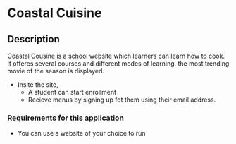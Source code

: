 # Coastal Cuisine

## Description

Coastal Cousine is a school website which learners can learn how to cook. It offeres several courses and different modes of learning.
the most trending movie of the season is displayed.




* Insite the site,
     * A student can start enrollment 
     * Recieve menus by signing up fot them using their email address.

### Requirements for this application
* You can use a website of your choice to run


